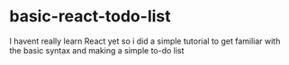 # basic-react-todo-list

I havent really learn React yet so i did a simple tutorial to get familiar with the basic syntax and making a simple to-do list
